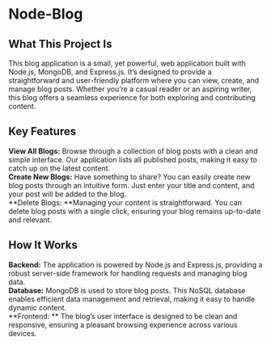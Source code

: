 # Node-Blog  

## What This Project Is   
This blog application is a small, yet powerful, web application built with Node.js, MongoDB, and Express.js. It’s designed to provide a straightforward and user-friendly platform where you can view, create, and manage blog posts. Whether you’re a casual reader or an aspiring writer, this blog offers a seamless experience for both exploring and contributing content.   

## Key Features   
**View All Blogs:** Browse through a collection of blog posts with a clean and simple interface. Our application lists all published posts, making it easy to catch up on the latest content.  
**Create New Blogs:** Have something to share? You can easily create new blog posts through an intuitive form. Just enter your title and content, and your post will be added to the blog.  
**Delete Blogs: **Managing your content is straightforward. You can delete blog posts with a single click, ensuring your blog remains up-to-date and relevant.  
   
## How It Works
**Backend:** The application is powered by Node.js and Express.js, providing a robust server-side framework for handling requests and managing blog data.  
**Database:** MongoDB is used to store blog posts. This NoSQL database enables efficient data management and retrieval, making it easy to handle dynamic content.  
**Frontend: ** The blog’s user interface is designed to be clean and responsive, ensuring a pleasant browsing experience across various devices.  
